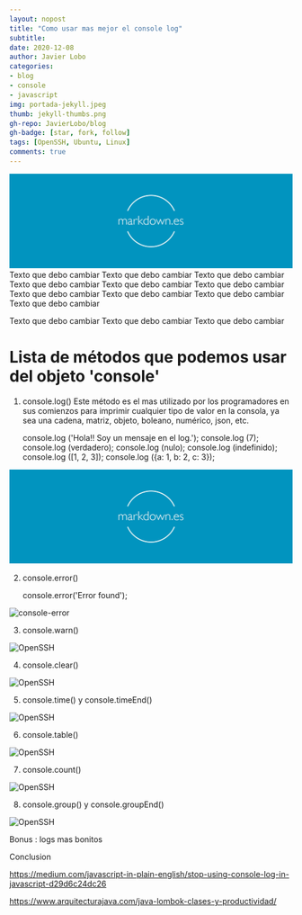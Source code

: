 ```yaml
---
layout: nopost
title: "Como usar mas mejor el console log"
subtitle: 
date: 2020-12-08
author: Javier Lobo
categories: 
- blog
- console
- javascript
img: portada-jekyll.jpeg
thumb: jekyll-thumbs.png
gh-repo: JavierLobo/blog
gh-badge: [star, fork, follow]
tags: [OpenSSH, Ubuntu, Linux]
comments: true
---
```

[![OpenSSH](../assets/img/blog/console-log.jpg "Portada del artículo de OpenSSH")](#)
Texto que debo cambiar
Texto que debo cambiar
Texto que debo cambiar
Texto que debo cambiar
Texto que debo cambiar
Texto que debo cambiar
Texto que debo cambiar
Texto que debo cambiar
Texto que debo cambiar
Texto que debo cambiar
<!--more-->
Texto que debo cambiar
Texto que debo cambiar
Texto que debo cambiar
# Lista de métodos que podemos usar del objeto 'console'
1. console.log()
Este método es el mas utilizado por los programadores en sus comienzos para imprimir cualquier tipo de valor en la consola, ya sea una cadena, matriz, objeto, boleano, numérico, json, etc.

    console.log ('Hola!! Soy un mensaje en el log.');
    console.log (7);
    console.log (verdadero);
    console.log (nulo);
    console.log (indefinido);
    console.log ([1, 2, 3]);
    console.log ({a: 1, b: 2, c: 3});

![console-log](../assets/img/blog/console-log.jpg "Portada del artículo de OpenSSH")

2. console.error()

    console.error('Error found');

![console-error](./console-error.jpg "Portada del artículo de OpenSSH")

3. console.warn()

![OpenSSH](./console-warn.jpg "Portada del artículo de OpenSSH")

4. console.clear()

![OpenSSH](./console-clear.jpg "Portada del artículo de OpenSSH")

5. console.time() y console.timeEnd()

![OpenSSH](./console-time-timeend.jpg "Portada del artículo de OpenSSH")

6. console.table()

![OpenSSH](./console-table.jpg "Portada del artículo de OpenSSH")

7. console.count()

![OpenSSH](./console-count.jpg "Portada del artículo de OpenSSH")

8. console.group() y console.groupEnd()

![OpenSSH](./console-group-groupend.jpg "Portada del artículo de OpenSSH")

Bonus : logs mas bonitos

Conclusion



https://medium.com/javascript-in-plain-english/stop-using-console-log-in-javascript-d29d6c24dc26

https://www.arquitecturajava.com/java-lombok-clases-y-productividad/